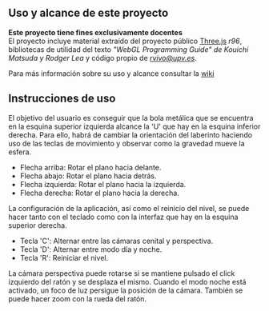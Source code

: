 ## Uso y alcance de este proyecto
**Este proyecto tiene fines exclusivamente docentes**   
El proyecto incluye material extraído del proyecto público [Three.js](http://threjs.org) *r96*, bibliotecas de utilidad del texto *"WebGL Programming Guide" de  Kouichi Matsuda y Rodger Lea* y código propio de *<rvivo@upv.es>*.  

Para más información sobre su uso y alcance consultar la [wiki](https://github.com/RobVivo/RobVivo.github.io/wiki/INSTRUCCIONES-B%C3%81SICAS)

## Instrucciones de uso
El objetivo del usuario es conseguir que la bola metálica que se encuentra en la esquina superior izquierda alcance la 'U' que hay en la esquina inferior derecha. Para ello, habrá de cambiar la orientación del laberinto haciendo uso de las teclas de movimiento y observar como la gravedad mueve la esfera.
- Flecha arriba: Rotar el plano hacia delante.
- Flecha abajo: Rotar el plano hacia detrás.
- Flecha izquierda: Rotar el plano hacia la izquierda.
- Flecha derecha: Rotar el plano hacia la derecha.

La configuración de la aplicación, así como el reinicio del nivel, se puede hacer tanto con el teclado como con la interfaz que hay en la esquina superior derecha. 
- Tecla 'C': Alternar entre las cámaras cenital y perspectiva.
- Tecla 'D': Alternar entre modo día y noche.
- Tecla 'R': Reiniciar el nivel.

La cámara perspectiva puede rotarse si se mantiene pulsado el click izquierdo del ratón y se desplaza el mismo. Cuando el modo noche está activado, un foco de luz persigue la posición de la cámara. También se puede hacer zoom con la rueda del ratón.
